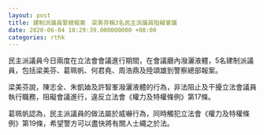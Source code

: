 ```yaml
---
layout: post
title: 建制派議員警總報案　梁美芬稱3名民主派議員阻礙會議
date: 2020-06-04 18:29:39.000000000 +08:00
categories: rthk
---
```


民主派議員今日兩度在立法會會議進行期間，在會議廳內潑灑液體，5名建制派議員，包括梁美芬、葛珮帆、何君堯、周浩鼎及陸頌雄到警察總部報案。

梁美芬說，陳志全、朱凱廸及許智峯潑灑液體的行為，非法阻止及干擾立法會議員執行職務，阻礙會議進行，違反立法會《權力及特權條例》第17條。

葛珮帆認為，民主派議員的做法屬於威嚇行為，同時觸犯立法會《權力及特權條例》第19條，希望警方可以盡快將有關人士繩之於法。
